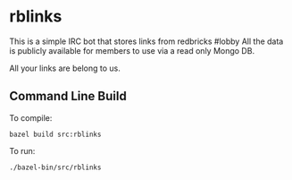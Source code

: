 rblinks
=======

This is a simple IRC bot that stores links from redbricks #lobby
All the data is publicly available for members to use via a read only Mongo DB.

All your links are belong to us.

Command Line Build
------------------
To compile:

    bazel build src:rblinks

To run:

    ./bazel-bin/src/rblinks
    
